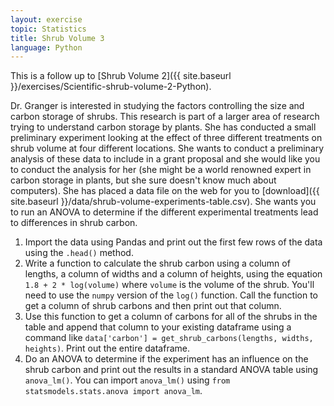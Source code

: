 ```yaml
---
layout: exercise
topic: Statistics
title: Shrub Volume 3
language: Python
---
```


This is a follow up to [Shrub Volume 2]({{ site.baseurl }}/exercises/Scientific-shrub-volume-2-Python).

Dr. Granger is interested in studying the factors controlling the size and
carbon storage of shrubs. This research is part of a larger area of research
trying to understand carbon storage by plants. She has conducted a small
preliminary experiment looking at the effect of three different treatments on
shrub volume at four different locations. She wants to conduct a preliminary
analysis of these data to include in a grant proposal and she would like you to
conduct the analysis for her (she might be a world renowned expert in carbon
storage in plants, but she sure doesn't know much about computers). She has
placed a data file on the web for you to
[download]({{ site.baseurl }}/data/shrub-volume-experiments-table.csv). She wants you to run an ANOVA to
determine if the different experimental treatments lead to differences in shrub
carbon.

1. Import the data using Pandas and print out the first few rows of the data
   using the `.head()` method.
2. Write a function to calculate the shrub carbon using a column of lengths, a
   column of widths and a column of heights, using the equation                             
     `1.8 + 2 * log(volume)` where `volume` is the volume of the shrub. You'll 
   need to use the `numpy` version of the `log()` function. Call the function to  
   get a column of shrub carbons and then print out that column.
3. Use this function to get a column of carbons for all of the shrubs in the
   table and append that column to your existing dataframe using a command like
   `data['carbon'] = get_shrub_carbons(lengths, widths, heights)`. Print out the
   entire dataframe.
4. Do an ANOVA to determine if the experiment has an influence on the shrub
   carbon and print out the results in a standard ANOVA table using
   `anova_lm()`. You can import `anova_lm()` using `from statsmodels.stats.anova
   import anova_lm`.
